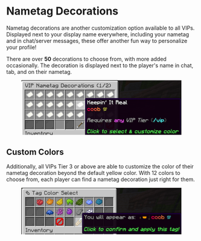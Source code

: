 # Nametag Decorations

Nametag decorations are another customization option available to all VIPs. Displayed next to your display name everywhere, including your nametag and in chat/server messages, these offer another fun way to personalize your profile!

There are over **50** decorations to choose from, with more added occasionally. The decoration is displayed next to the player's name in chat, tab, and on their nametag.

<figure><img src="../../.gitbook/assets/image (1).png" alt=""><figcaption></figcaption></figure>

## Custom Colors

Additionally, all VIPs Tier 3 or above are able to customize the color of their nametag decoration beyond the default yellow color. With 12 colors to choose from, each player can find a nametag decoration just right for them.

<figure><img src="../../.gitbook/assets/image (1) (1).png" alt=""><figcaption></figcaption></figure>
